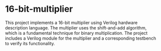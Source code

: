 # 16-bit-multiplier
This project implements a 16-bit multiplier using Verilog hardware description language. The multiplier uses the shift-and-add algorithm, which is a fundamental technique for binary multiplication. The project includes a Verilog module for the multiplier and a corresponding testbench to verify its functionality. 
